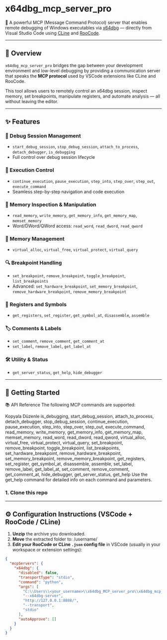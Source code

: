 # x64dbg_mcp_server_pro

🔧 A powerful MCP (Message Command Protocol) server that enables remote debugging of Windows executables via [x64dbg](https://x64dbg.com) — directly from Visual Studio Code using [CLine](https://marketplace.visualstudio.com/items?itemName=saoudrizwan.claude-dev) and [RooCode](https://marketplace.visualstudio.com/items?itemName=RooVeterinaryInc.roo-cline).

---

## 📌 Overview

`x64dbg_mcp_server_pro` bridges the gap between your development environment and low-level debugging by providing a communication server that speaks the **MCP protocol** used by VSCode extensions like CLine and RooCode.

This tool allows users to remotely control an x64dbg session, inspect memory, set breakpoints, manipulate registers, and automate analysis — all without leaving the editor.

---

## ✨ Features

### 🔄 Debug Session Management
- `start_debug_session`, `stop_debug_session`, `attach_to_process`, `detach_debugger`, `is_debugging`
- Full control over debug session lifecycle

### 🐞 Execution Control
- `continue_execution`, `pause_execution`, `step_into`, `step_over`, `step_out`, `execute_command`
- Seamless step-by-step navigation and code execution

### 💾 Memory Inspection & Manipulation
- `read_memory`, `write_memory`, `get_memory_info`, `get_memory_map`, `memset_memory`
- Word/DWord/QWord access: `read_word`, `read_dword`, `read_qword`

### 🧱 Memory Management
- `virtual_alloc`, `virtual_free`, `virtual_protect`, `virtual_query`

### 🔍 Breakpoint Handling
- `set_breakpoint`, `remove_breakpoint`, `toggle_breakpoint`, `list_breakpoints`
- Advanced: `set_hardware_breakpoint`, `set_memory_breakpoint`, `remove_hardware_breakpoint`, `remove_memory_breakpoint`

### 🧠 Registers and Symbols
- `get_registers`, `set_register`, `get_symbol_at`, `disassemble`, `assemble`

### 🏷 Comments & Labels
- `set_comment`, `remove_comment`, `get_comment_at`
- `set_label`, `remove_label`, `get_label_at`

### 🛠 Utility & Status
- `get_server_status`, `get_help`, `hide_debugger`

---

## 🚀 Getting Started

📚 API Reference
The following MCP commands are supported:

Kopyala
Düzenle
is_debugging, start_debug_session, attach_to_process, detach_debugger, stop_debug_session,
continue_execution, pause_execution, step_into, step_over, step_out, execute_command,
read_memory, write_memory, get_memory_info, get_memory_map, memset_memory,
read_word, read_dword, read_qword,
virtual_alloc, virtual_free, virtual_protect, virtual_query,
set_breakpoint, remove_breakpoint, toggle_breakpoint, list_breakpoints,
set_hardware_breakpoint, remove_hardware_breakpoint, set_memory_breakpoint, remove_memory_breakpoint,
get_registers, set_register, get_symbol_at, disassemble, assemble,
set_label, remove_label, get_label_at,
set_comment, remove_comment, get_comment_at,
hide_debugger, get_server_status, get_help
Use the get_help command for detailed info on each command and parameters.

### 1. Clone this repo
---

## ⚙️ Configuration Instructions (VSCode + RooCode / CLine)

1. **Unzip** the archive you downloaded.
2. **Move** the extracted folder to: /username/
3. **Edit your RooCode or CLine `.json` config file** in VSCode (usually in your workspace or extension settings):

```json
{
  "mcpServers": {
    "x64dbg": {
      "disabled": false,
      "transportType": "stdio",
      "command": "python",
      "args": [
        "C:\\Users\\<your_username>\\x64dbg_MCP_server_pro\\x64dbg_mcp_server_pro.py",
        "--x64dbg-server",
        "http://127.0.0.1:8888/",
        "--transport",
        "stdio"
      ],
      "autoApprove": []
    }
  }
}
